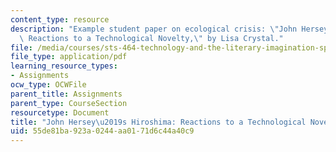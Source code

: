 ```yaml
---
content_type: resource
description: "Example student paper on ecological crisis: \"John Hersey\u2019s Hiroshima:\
  \ Reactions to a Technological Novelty,\" by Lisa Crystal."
file: /media/courses/sts-464-technology-and-the-literary-imagination-spring-2008/55de81ba923a0244aa0171d6c44a40c9_crystal_wk10.pdf
file_type: application/pdf
learning_resource_types:
- Assignments
ocw_type: OCWFile
parent_title: Assignments
parent_type: CourseSection
resourcetype: Document
title: "John Hersey\u2019s Hiroshima: Reactions to a Technological Novelty"
uid: 55de81ba-923a-0244-aa01-71d6c44a40c9
---
```

